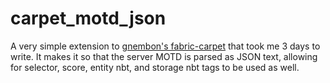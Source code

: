 # carpet_motd_json
 
A very simple extension to [gnembon's fabric-carpet](https://github.com/gnembon/fabric-carpet) that took me 3 days to write. It makes it so that the server MOTD is parsed as JSON text, allowing for selector, score, entity nbt, and storage nbt tags to be used as well.
